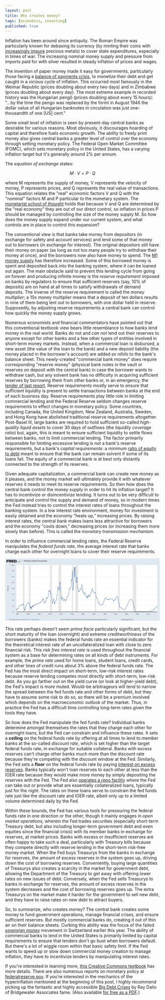 ```yaml
---
layout: post
title: Who creates money?
tags: [economics, investing]
published: true
---
```


Inflation has been around since antiquity. The Roman Empire was particularly known for debasing its currency (by minting their coins with [increasingly impure](https://upload.wikimedia.org/wikipedia/commons/8/81/Fineness_of_early_Roman_Imperial_silver_coins.png) precious metals) to cover state expenditures, especially in times of war. The increasing nominal money supply and pressure from imports paid for with silver resulted in steady inflation of prices and wages.

The invention of paper money made it easy for governments, particularly those facing a [balance of payments crisis](https://en.wikipedia.org/wiki/Currency_crisis), to monetize their debt and get caught in a vicious cycle of inflation. This occurred most famously in the Weimar Republic (prices doubling about every two days) and in Zimbabwe (prices doubling about every day). The most extreme example in recorded history was the Hungarian pengő (prices doubling about every 15 hours): "...by the time the pengo was replaced by the forint in August 1946 the dollar value of all Hungarian banknotes in circulation was just one-thousandth of one \[US] cent."

Some small level of inflation is seen by present-day central banks as desirable for various reasons. Most obviously, it discourages hoarding of capital and therefore fuels economic growth. The ability to freely print money also gives central banks a greater level of control over the economy through setting monetary policy. The Federal Open Market Committee (FOMC), which sets monetary policy in the United States, has a varying inflation target but it's generally around 2% per annum.

The *equation of exchange* states:

$$M \cdot V = P \cdot Q$$

where M represents the supply of money, V represents the velocity of money, P represents prices, and Q represents the real value of transactions. This equation relates the "real" economic factors V and Q with the "nominal" factors M and P particular to the monetary system. The [monetarist school of thought](https://en.wikipedia.org/wiki/Monetarism) holds that because V and Q are determined by the "real economy" they are out of our direct control, so inflation in prices P should be managed by controlling the size of the money supply M. So how does the money supply expand under our current system, and what controls are in place to control this expansion?

The conventional view is that banks take money from depositors (in exchange for safety and account services) and lend some of that money out to borrowers (in exchange for interest). The original depositors still have their money on paper (as long as not too many people try to withdraw their money at once), and the borrowers now also have money to spend. The [M1 money supply](https://en.wikipedia.org/wiki/Money_supply#Empirical_measures_in_the_United_States_Federal_Reserve_System) has therefore increased. Some of this borrowed money is spent and deposited back into the banking system, where it can be loaned out again. The main obstacle said to prevent this lending cycle from going on forever and producing infinite money is the *reserve requirement* imposed on banks by regulators to ensure that sufficient reserves (say, 10% of deposits) are on hand at all times to satisfy withdrawals of demand deposits. The inverse of the reserve requirement is called the *money multiplier*; a 10x money multiplier means that a deposit of ten dollars results in nine of them being lent out to borrowers, with one dollar held in reserve. Supposedly, by adjusting reserve requirements a central bank can control how quickly the money supply grows.

Numerous economists and financial commentators have pointed out that this conventional textbook view bears little resemblance to how banks lend money in the real world. Banks do not and *can not* lend out their reserves to anyone except for other banks and a few other types of entities involved in short-term money markets. Instead, when a commercial loan is disbursed, a new asset (the value of the loan to the bank) and a new deposit liability (the money placed in the borrower's account) are added *ex nihilo* to the bank's balance sheet. This newly-created "commercial bank money" does require corresponding "reserve money" (physical bank notes in the vault or reserves on deposit with the central bank) in case the borrower wants to withdraw cash, but any solvent bank has no difficulty in acquiring sufficient reserves by borrowing them from other banks or, in an emergency, the [lender of last resort](https://en.wikipedia.org/wiki/Lender_of_last_resort). Reserve requirements mostly serve to ensure that sufficient liquidity is present to settle transactions between banks at the end of each business day. Reserve requirements play little role in limiting commercial lending and the Federal Reserve seldom changes reserve requirements to effect changes in monetary policy. Some countries, including Canada, the United Kingdom, New Zealand, Australia, Sweden, and Hong Kong have abolished traditional reserve requirements altogether. Post-Basel III, large banks are required to hold sufficient so-called *high-quality liquid assets* to cover 30 days of outflows (the *liquidity coverage ratio*) but, again, this is meant to ensure sufficient liquidity to settle flows between banks, not to limit commercial lending. The factor primarily responsible for limiting excessive lending is not a bank's reserve requirements, but a bank's *capital requirements*: a minimum [ratio of equity to debt](https://en.wikipedia.org/wiki/Capital_adequacy_ratio) meant to ensure that the bank can remain solvent if some of its loans fail. The equity of a commercial bank is at best only distantly connected to the strength of its reserves.

Given adequate capitalization, a commercial bank can create new money as it pleases, and the money market will ultimately provide it with whatever reserves it needs to meet its reserve requirements. So then how does the central bank control the money supply in order to hit its inflation target? It has to incentivize or disincentivize lending. It turns out to be very difficult to anticipate and control the supply and demand of money, so in modern times the Fed instead tries to control the interest rates of loans throughout the banking system. In a low interest rate environment, money for investment is easily obtained and the economy "heats up," increasing prices. By raising interest rates, the central bank makes loans less attractive for borrowers and the economy "cools down," decreasing prices (or increasing them more slowly than before). This is called the *monetary transmission mechanism*.

In order to influence commercial lending rates, the Federal Reserve manipulates the *federal funds rate*, the average interest rate that banks charge each other for overnight loans to cover their reserve requirements. 

[![Fed funds rate graph](/images/fredgraph-thumb.png)](/images/fredgraph.png)

This rate perhaps doesn't seem *prima facie* particularly significant, but the short maturity of the loan (overnight) and extreme creditworthiness of the borrowers (banks) makes the federal funds rate an essential indicator for the theoretical interest rate of an uncollateralized loan with close to zero financial risk. This *risk free interest rate* is used throughout the financial system as a base for determining rates on all kinds of debt instruments. For example, the *prime rate* used for home loans, student loans, credit cards, and other lines of credit runs about 3% above the federal funds rate. The Fed has the most direct impact on short-term, low-risk interest rates because reserve lending competes most directly with short-term, low-risk debt. As you go farther out on the yield curve (or look at higher-yield debt), the Fed's impact is more muted. Would-be arbitrageurs will tend to narrow the spread between the fed funds rate and other forms of debt, but they have to assume some risk to do so, so there will be a premium involved which depends on the macroeconomic outlook of the market. Thus, in practice the Fed has a difficult time controlling long-term rates given the tools they have.

So how does the Fed manipulate the fed funds rate? Individual banks determine amongst themselves the rates that they charge each other for overnight loans, but the Fed can constrain and influence these rates. It sets a **ceiling** on the federal funds rate by offering at all times to lend to member banks at the so-called *discount rate*, which is set higher than the target federal funds rate, in exchange for suitable collateral. Banks with excess reserves can't charge other banks much more than the discount rate because they're competing with the discount window at the Fed. Similarly, the Fed sets a **floor** on the federal funds rate by paying [interest on excess reserves](https://www.federalreserve.gov/monetarypolicy/reqresbalances.htm). Banks typically won't loan reserves to each other at less than the IOER rate because they would make more money by simply depositing the reserves with the Fed. The Fed also [operates a repo facility](https://www.newyorkfed.org/aboutthefed/fedpoint/fed04.html) where the Fed can take out or provide what are essentially collateralized loans, typically just for the night. The rates on these loans serve to constrain the fed funds rate just like the discount rate and IOER rate, albeit only up to a limited volume determined daily by the Fed.

Within these bounds, the Fed has various tools for pressuring the federal funds rate in one direction or the other, though it mainly engages in *open market operations*, wherein the Fed trades securities (especially short-term Treasury debt, but also including longer-term government debt and even equities since the financial crisis) with its member banks in exchange for reserves, at market prices. Banks with excess or insufficient reserves are often happy to take such a deal, particularly with Treasury bills because they compete directly with reserve lending in the short-term risk-free money market. When the Fed buys Treasurys from the banks in exchange for reserves, the amount of excess reserves in the system goes up, driving down the cost of borrowing reserves. Conveniently, buying large quantities of Treasurys also creates a scarcity in the market for government debt, allowing the Department of the Treasury to get away with offering lower rates on new issues of debt. Conversely, when the Fed sells Treasurys to banks in exchange for reserves, the amount of excess reserves in the system decreases and the cost of borrowing reserves goes up. The extra Treasurys on the market make it harder for the government to sell new debt, and they have to raise rates on new debt to attract buyers.

So, to summarize, who creates money? The central bank creates some money to fund government operations, manage financial crises, and ensure sufficient reserves. But mostly commercial banks do, creating it out of thin air on their balance sheets. Curbing this ability was the focus of the failed [*sovereign money*](https://en.wikipedia.org/wiki/Swiss_sovereign-money_initiative,_2018) movement in Switzerland earlier this year. The ability of commercial banks to lend in the United States is primarily limited by capital requirements to ensure that lenders don't go bust when borrowers default. But there's a lot of wiggle room within that basic safety limit. If the Fed wants to speed up or slow down commercial money creation to manage inflation, they have to incentivize lenders by manipulating interest rates. 

If you're interested in learning more, [this Creative Commons textbook](https://saylordotorg.github.io/text_macroeconomics-theory-through-applications/s14-understanding-the-fed.html) has more details. There are also numerous reports on monetary policy at [federalreserve.gov](https://www.federalreserve.gov/monetarypolicy.htm). If you're interested in the mechanics of the hyperinflation mentioned at the beginning of this post, I highly recommend picking up the fantastic and highly accessible [Big Debt Crises](https://www.amazon.com/Big-Debt-Crises-Ray-Dalio/dp/1732689806?tag=electronicfro-20) by Ray Dalio of Bridgewater Associates fame. (Also available [for free as a PDF](https://www.principles.com/big-debt-crises/).)
